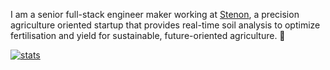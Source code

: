 I am a senior full-stack engineer maker working at [Stenon](https://stenon.io/en/), a precision agriculture oriented startup that provides real-time soil analysis to optimize fertilisation and yield for sustainable, future-oriented agriculture. 🌱

[![stats](https://github-readme-stats.vercel.app/api?username=vomc&count_private=true)](https://github.com/anuraghazra/github-readme-stats)

